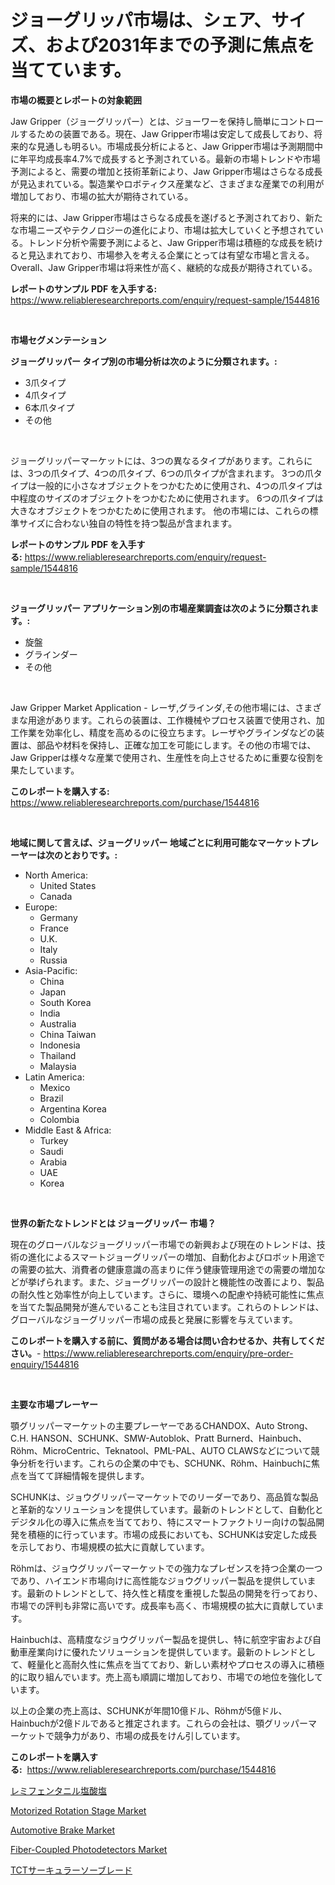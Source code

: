 <p><h1>ジョーグリッパ市場は、シェア、サイズ、および2031年までの予測に焦点を当てています。</h1></p><p><strong>市場の概要とレポートの対象範囲</strong></p>
<p><p>Jaw Gripper（ジョーグリッパー）とは、ジョーワーを保持し簡単にコントロールするための装置である。現在、Jaw Gripper市場は安定して成長しており、将来的な見通しも明るい。市場成長分析によると、Jaw Gripper市場は予測期間中に年平均成長率4.7%で成長すると予測されている。最新の市場トレンドや市場予測によると、需要の増加と技術革新により、Jaw Gripper市場はさらなる成長が見込まれている。製造業やロボティクス産業など、さまざまな産業での利用が増加しており、市場の拡大が期待されている。</p><p>将来的には、Jaw Gripper市場はさらなる成長を遂げると予測されており、新たな市場ニーズやテクノロジーの進化により、市場は拡大していくと予想されている。トレンド分析や需要予測によると、Jaw Gripper市場は積極的な成長を続けると見込まれており、市場参入を考える企業にとっては有望な市場と言える。Overall、Jaw Gripper市場は将来性が高く、継続的な成長が期待されている。</p></p>
<p><strong>レポートのサンプル PDF を入手する:</strong> <a href="https://www.reliableresearchreports.com/enquiry/request-sample/1544816">https://www.reliableresearchreports.com/enquiry/request-sample/1544816</a></p>
<p>&nbsp;</p>
<p><strong>市場セグメンテーション</strong></p>
<p><strong>ジョーグリッパー タイプ別の市場分析は次のように分類されます。:</strong></p>
<p><ul><li>3爪タイプ</li><li>4爪タイプ</li><li>6本爪タイプ</li><li>その他</li></ul></p>
<p>&nbsp;</p>
<p><p>ジョーグリッパーマーケットには、3つの異なるタイプがあります。これらには、3つの爪タイプ、4つの爪タイプ、6つの爪タイプが含まれます。 3つの爪タイプは一般的に小さなオブジェクトをつかむために使用され、4つの爪タイプは中程度のサイズのオブジェクトをつかむために使用されます。 6つの爪タイプは大きなオブジェクトをつかむために使用されます。 他の市場には、これらの標準サイズに合わない独自の特性を持つ製品が含まれます。</p></p>
<p><strong>レポートのサンプル PDF を入手する:</strong>&nbsp;<a href="https://www.reliableresearchreports.com/enquiry/request-sample/1544816">https://www.reliableresearchreports.com/enquiry/request-sample/1544816</a></p>
<p>&nbsp;</p>
<p><strong> ジョーグリッパー アプリケーション別の市場産業調査は次のように分類されます。:</strong></p>
<p><ul><li>旋盤</li><li>グラインダー</li><li>その他</li></ul></p>
<p>&nbsp;</p>
<p><p>Jaw Gripper Market Application - レーザ,グラインダ,その他市場には、さまざまな用途があります。これらの装置は、工作機械やプロセス装置で使用され、加工作業を効率化し、精度を高めるのに役立ちます。レーザやグラインダなどの装置は、部品や材料を保持し、正確な加工を可能にします。その他の市場では、Jaw Gripperは様々な産業で使用され、生産性を向上させるために重要な役割を果たしています。</p></p>
<p><strong>このレポートを購入する:</strong>&nbsp; <a href="https://www.reliableresearchreports.com/purchase/1544816">https://www.reliableresearchreports.com/purchase/1544816</a></p>
<p>&nbsp;</p>
<p><strong>地域に関して言えば、ジョーグリッパー 地域ごとに利用可能なマーケットプレーヤーは次のとおりです。:</strong></p>
<p><ul>
    <li>
        North America:
        <ul>
            <li>United States</li>
            <li>Canada</li>
        </ul>
    </li>
    <li>
        Europe:
        <ul>
            <li>Germany</li>
            <li>France</li>
            <li>U.K.</li>
            <li>Italy</li>
            <li>Russia</li>
        </ul>
    </li>
    <li>
        Asia-Pacific:
        <ul>
            <li>China</li>
            <li>Japan</li>
            <li>South Korea</li>
            <li>India</li>
            <li>Australia</li>
            <li>China Taiwan</li>
            <li>Indonesia</li>
            <li>Thailand</li>
            <li>Malaysia</li>
        </ul>
    </li>
    <li>
        Latin America:
        <ul>
            <li>Mexico</li>
            <li>Brazil</li>
            <li>Argentina Korea</li>
            <li>Colombia</li>
        </ul>
    </li>
    <li>
        Middle East & Africa:
        <ul>
            <li>Turkey</li>
            <li>Saudi</li>
            <li>Arabia</li>
            <li>UAE</li>
            <li>Korea</li>
        </ul>
    </li>
    </ul></p>
<p>&nbsp;</p>
<p><strong>世界の新たなトレンドとは ジョーグリッパー 市場？</strong></p>
<p><p>現在のグローバルなジョーグリッパー市場での新興および現在のトレンドは、技術の進化によるスマートジョーグリッパーの増加、自動化およびロボット用途での需要の拡大、消費者の健康意識の高まりに伴う健康管理用途での需要の増加などが挙げられます。また、ジョーグリッパーの設計と機能性の改善により、製品の耐久性と効率性が向上しています。さらに、環境への配慮や持続可能性に焦点を当てた製品開発が進んでいることも注目されています。これらのトレンドは、グローバルなジョーグリッパー市場の成長と発展に影響を与えています。</p></p>
<p><strong>このレポートを購入する前に、質問がある場合は問い合わせるか、共有してください。</strong>- <a href="https://www.reliableresearchreports.com/enquiry/pre-order-enquiry/1544816">https://www.reliableresearchreports.com/enquiry/pre-order-enquiry/1544816</a></p>
<p>&nbsp;</p>
<p><strong>主要な市場プレーヤー</strong></p>
<p><p>顎グリッパーマーケットの主要プレーヤーであるCHANDOX、Auto Strong、C.H. HANSON、SCHUNK、SMW-Autoblok、Pratt Burnerd、Hainbuch、Röhm、MicroCentric、Teknatool、PML-PAL、AUTO CLAWSなどについて競争分析を行います。これらの企業の中でも、SCHUNK、Röhm、Hainbuchに焦点を当てて詳細情報を提供します。</p><p>SCHUNKは、ジョウグリッパーマーケットでのリーダーであり、高品質な製品と革新的なソリューションを提供しています。最新のトレンドとして、自動化とデジタル化の導入に焦点を当てており、特にスマートファクトリー向けの製品開発を積極的に行っています。市場の成長においても、SCHUNKは安定した成長を示しており、市場規模の拡大に貢献しています。</p><p>Röhmは、ジョウグリッパーマーケットでの強力なプレゼンスを持つ企業の一つであり、ハイエンド市場向けに高性能なジョウグリッパー製品を提供しています。最新のトレンドとして、持久性と精度を重視した製品の開発を行っており、市場での評判も非常に高いです。成長率も高く、市場規模の拡大に貢献しています。</p><p>Hainbuchは、高精度なジョウグリッパー製品を提供し、特に航空宇宙および自動車産業向けに優れたソリューションを提供しています。最新のトレンドとして、軽量化と高耐久性に焦点を当てており、新しい素材やプロセスの導入に積極的に取り組んでいます。売上高も順調に増加しており、市場での地位を強化しています。</p><p>以上の企業の売上高は、SCHUNKが年間10億ドル、Röhmが5億ドル、Hainbuchが2億ドルであると推定されます。これらの会社は、顎グリッパーマーケットで競争力があり、市場の成長をけん引しています。</p></p>
<p><strong>このレポートを購入する:</strong>&nbsp;&nbsp;<a href="https://www.reliableresearchreports.com/purchase/1544816">https://www.reliableresearchreports.com/purchase/1544816</a></p>
<p><p><a href="https://medium.com/@kelsitorphy644/%E3%83%AC%E3%83%9F%E3%83%95%E3%82%A7%E3%83%B3%E3%82%BF%E3%83%8B%E3%83%AB%E5%A1%A9%E9%85%B8%E5%A1%A9%E5%B8%82%E5%A0%B4%E3%81%AE%E5%8B%95%E5%90%91%E3%81%A8%E5%B8%82%E5%A0%B4%E5%88%86%E6%9E%90%E3%81%AF-2024%E5%B9%B4%E3%81%8B%E3%82%892031%E5%B9%B4%E3%81%AE%E6%9C%9F%E9%96%93%E3%81%AB%E4%BA%88%E6%B8%AC%E3%81%95%E3%82%8C%E3%81%A6%E3%81%84%E3%81%BE%E3%81%99-33a162a07a19">レミフェンタニル塩酸塩</a></p><p><a href="https://view.publitas.com/reportprime-1/motorized-rotation-stage-market-size-and-growth-market-segmentation-regional-and-country-breakdowns-and-market-trends-for-period-from-2024-2031/">Motorized Rotation Stage Market</a></p><p><a href="https://issuu.com/reportprime-2/docs/automotive-brake-market-size-2030.pptx">Automotive Brake Market</a></p><p><a href="https://github.com/lylyparadise/Market-Research-Report-List-2/blob/main/fiber-coupled-photodetectors-market.md">Fiber-Coupled Photodetectors Market</a></p><p><a href="https://medium.com/@lillianamurazik2023/tct%E5%86%86%E5%BD%A2%E3%83%8E%E3%82%B3%E3%82%AE%E3%83%AA%E3%83%96%E3%83%AC%E3%83%BC%E3%83%89%E5%B8%82%E5%A0%B4%E3%81%AF-%E5%B8%82%E5%A0%B4%E3%82%B7%E3%82%A7%E3%82%A2-%E3%82%B5%E3%82%A4%E3%82%BA-%E3%81%8A%E3%82%88%E3%81%B32031%E5%B9%B4%E3%81%BE%E3%81%A7%E3%81%AE%E4%BA%88%E6%B8%AC%E3%82%92%E4%B8%AD%E5%BF%83%E3%81%AB%E5%B1%95%E9%96%8B%E3%81%97%E3%81%A6%E3%81%84%E3%81%BE%E3%81%99-e2a1d4945940">TCTサーキュラーソーブレード</a></p></p>